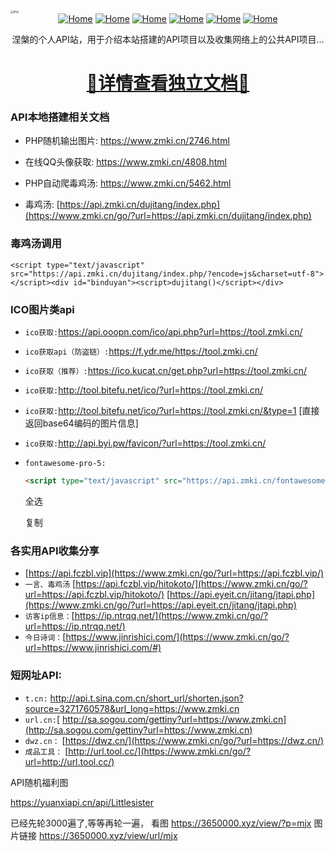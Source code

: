

<div style=""><img src="https://cdn.jsdelivr.net/gh/love2wind/cloudimg/img/8232568c4d71eda28b91fd21b0376aeb.png" alt="logo" style="zoom:30%;margin:0px auto;algin:center;display:block;" /></div>

<div style="text-align:center;"><a href='https://love2wind.cn/'><img src="https://img.shields.io/badge/Copyright-love2wind-blueviolet?style=flat" referrerpolicy="no-referrer" alt="Home"></a> <a href='https://docsify.js.org/'><img src="https://img.shields.io/badge/build-docsify-blue?style=flat" referrerpolicy="no-referrer" alt="Home"></a> <a href='https://github.com/'><img src="https://img.shields.io/badge/Power-Github-success?style=flat" referrerpolicy="no-referrer" alt="Home"></a> <a href='https://vercel.com/'><img src="https://img.shields.io/badge/Release-Vercel-9cf?style=flat" referrerpolicy="no-referrer" alt="Home"></a> <a href='https://docsify.js.org/#/zh-cn/themes/'><img src="https://img.shields.io/badge/LANG-PHP&HTML-yellow?style=flat" referrerpolicy="no-referrer" alt="Home"></a> <a href='https://docsify.js.org/#/zh-cn/themes/'><img src="https://img.shields.io/badge/Theme-Vue&Dark-orange?style=flat" referrerpolicy="no-referrer" alt="Home"></a></div>

<p class="warn" style="text-align:center;">涅槃的个人API站，用于介绍本站搭建的API项目以及收集网络上的公共API项目...</p>



<h1 class="warn" style="text-align:center;"><a href='https://love2wind.com/api/'>🚀详情查看独立文档🚀</a></h1>

### API本地搭建相关文档

- PHP随机输出图片: https://www.zmki.cn/2746.html
- 在线QQ头像获取: https://www.zmki.cn/4808.html
- PHP自动爬毒鸡汤: https://www.zmki.cn/5462.html



- 毒鸡汤: [https://api.zmki.cn/dujitang/index.php](https://www.zmki.cn/go/?url=https://api.zmki.cn/dujitang/index.php)

### 毒鸡汤调用

```
<script type="text/javascript" src="https://api.zmki.cn/dujitang/index.php/?encode=js&charset=utf-8"></script><div id="binduyan"><script>dujitang()</script></div>
```

### ICO图片类api

- `ico获取:`https://api.ooopn.com/ico/api.php?url=https://tool.zmki.cn/

- `ico获取api（防盗链）:`https://f.ydr.me/https://tool.zmki.cn/

- `ico获取（推荐）:`https://ico.kucat.cn/get.php?url=https://tool.zmki.cn/

- `ico获取:`http://tool.bitefu.net/ico/?url=https://tool.zmki.cn/

- `ico获取:`http://tool.bitefu.net/ico/?url=https://tool.zmki.cn/&type=1 [直接返回base64编码的图片信息]

- `ico获取:`http://api.byi.pw/favicon/?url=https://tool.zmki.cn/

- `fontawesome-pro-5:`

  

  ```html
  <script type="text/javascript" src="https://api.zmki.cn/fontawesomepro5/js/all.min.js"></script><link rel="https://api.zmki.cn/fontawesomepro5/css/all.min.css" type="text/css" media="all" />
  ```

  全选

  复制

### 各实用API收集分享

- [https://api.fczbl.vip](https://www.zmki.cn/go/?url=https://api.fczbl.vip/)
- `一言、毒鸡汤`
  [https://api.fczbl.vip/hitokoto/](https://www.zmki.cn/go/?url=https://api.fczbl.vip/hitokoto/)
  [https://api.eyeit.cn/jitang/jtapi.php](https://www.zmki.cn/go/?url=https://api.eyeit.cn/jitang/jtapi.php)
- `访客ip信息：`[https://ip.ntrqq.net/](https://www.zmki.cn/go/?url=https://ip.ntrqq.net/)
- `今日诗词：`[https://www.jinrishici.com/](https://www.zmki.cn/go/?url=https://www.jinrishici.com/#)

### 短网址API:

- `t.cn:` http://api.t.sina.com.cn/short_url/shorten.json?source=3271760578&url_long=https://www.zmki.cn
- `url.cn:`[ http://sa.sogou.com/gettiny?url=https://www.zmki.cn](http://sa.sogou.com/gettiny?url=https://www.zmki.cn)
- `dwz.cn：` [https://dwz.cn/](https://www.zmki.cn/go/?url=https://dwz.cn/)
- `成品工具：` [http://url.tool.cc/](https://www.zmki.cn/go/?url=http://url.tool.cc/)

API随机福利图

https://yuanxiapi.cn/api/Littlesister

已经先轮3000遍了,等等再轮一遍， 看图 https://3650000.xyz/view/?p=mjx  图片链接 https://3650000.xyz/view/url/mjx

